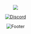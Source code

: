 <p align="center">
  <img src="https://capsule-render.vercel.app/api?type=waving&color=gradient&section=header&height=250&text=Yasurooo%&desc=Just%20Borred%20Human&animation=fadeIn&fontAlignY=38&descAlignY=51&fontColor=ffffff"/>
</p>

<div align="center">

[![Discord](https://lanyard.cnrad.dev/api/1053137534298902538)](https://discord.com/users/1053137534298902538)

<div align="center">

![Footer](https://capsule-render.vercel.app/api?type=waving&color=0:FF9A9E,100:FECFEF&height=150&section=footer)

</div>
